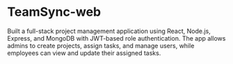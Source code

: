 # TeamSync-web
Built a full-stack project management application using React, Node.js, Express, and MongoDB with JWT-based role authentication. The app allows admins to create projects, assign tasks, and manage users, while employees can view and update their assigned tasks.
